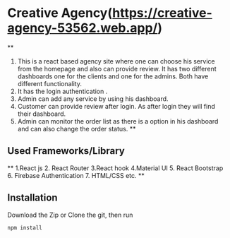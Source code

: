 # Creative Agency(https://creative-agency-53562.web.app/) #
**
1. This is a react based agency site where one can choose his service from the homepage and also can provide review. It has two different dashboards one for the clients and one for the admins. Both have different functionality.
2. It has the login authentication .
3. Admin can add any service by using his dashboard.
4. Customer can provide review after login. As after login they will find their dashboard.
5. Admin can monitor the order list as there is a option in his dashboard and can also change the order status.
**

## Used Frameworks/Library

**
1.React js
2. React Router
3.React hook
4.Material UI
5. React Bootstrap
6. Firebase Authentication
7. HTML/CSS
etc.
**

## Installation
Download the Zip or Clone the git, then run

`npm install`






